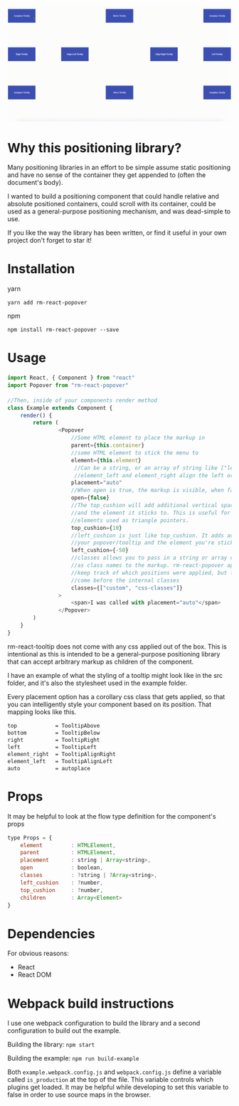 ![Alt text](/example/react-popover.gif?raw=true "Demo")

# Why this positioning library?

Many positioning libraries in an effort to be simple assume static positioning and have no sense of the container they get
appended to (often the document's body). 

I wanted to build a positioning component that could handle relative and absolute positioned
containers, could scroll with its container, could be used as a general-purpose positioning mechanism, and was dead-simple
to use.

If you like the way the library has been written, or find it useful in your own project don't forget to star it!

# Installation

yarn
```
yarn add rm-react-popover
```

npm
```
npm install rm-react-popover --save
```


# Usage

```javascript
import React, { Component } from "react"
import Popover from "rm-react-popover"

//Then, inside of your components render method
class Example extends Component {
    render() {
        return (
                <Popover
                    //Some HTML element to place the markup in
                    parent={this.container} 
                    //some HTML element to stick the menu to
                    element={this.element} 
                     //Can be a string, or an array of string like ["left", "top"]. Possible values are auto, left, right, top, bottom, element_left, element_right
                     //element_left and element_right align the left or right edge of your menu to the left or right edge of an element
                    placement="auto"
                    //When open is true, the markup is visible, when false it's invisible (but still in the DOM)
                    open={false}
                    //The top_cushion will add additional vertical space between your element
                    //and the element it sticks to. This is useful for things like pseudo
                    //elements used as triangle pointers.
                    top_cushion={10}
                    //left_cushion is just like top_cushion. It adds additional horizontal space between
                    //your popover/tooltip and the element you're sticking it to
                    left_cushion={-50}
                    //classes allows you to pass in a string or array of strings that will be applied
                    //as class names to the markup. rm-react-popover applies classes internally to
                    //keep track of which positions were applied, but the classes prop will always
                    //come before the internal classes
                    classes={["custom", "css-classes"]}
                >
                    <span>I was called with placement="auto"</span>
                </Popover>
        )
    }    
}
```

rm-react-tooltip does not come with any css applied out of the box. This is intentional as this is intended to be a general-purpose positioning library that can accept arbitrary markup as children of the component.

I have an example of what the styling of a tooltip might look like in the src folder, and it's also the stylesheet used in the example folder.

Every placement option has a corollary css class that gets applied, so that you can intelligently style your component based on its position. That mapping looks like this.

 
 ```
 top            = TooltipAbove
 bottom         = TooltipBelow
 right          = TooltipRight
 left           = TooltipLeft
 element_right  = TooltipAlignRight
 element_left   = TooltipAlignLeft
 auto           = autoplace
```

# Props

It may be helpful to look at the flow type definition for the component's props

```javascript
type Props = {
    element         : HTMLElement,
    parent          : HTMLElement,
    placement       : string | Array<string>,
    open            : boolean,
    classes         : ?string | ?Array<string>,
    left_cushion    : ?number,
    top_cushion     : ?number,
    children        : Array<Element>
}
```
# Dependencies

For obvious reasons:
- React
- React DOM

# Webpack build instructions

I use one webpack configuration to build the library and a second configuration to build out the example.

Building the library: `npm start`

Building the example: `npm run build-example`

Both `example.webpack.config.js` and `webpack.config.js` define a variable called `is_production` at the top of the file. This variable controls which plugins get loaded. It may be helpful while developing to set this variable to false in order to use source maps in the browser.
